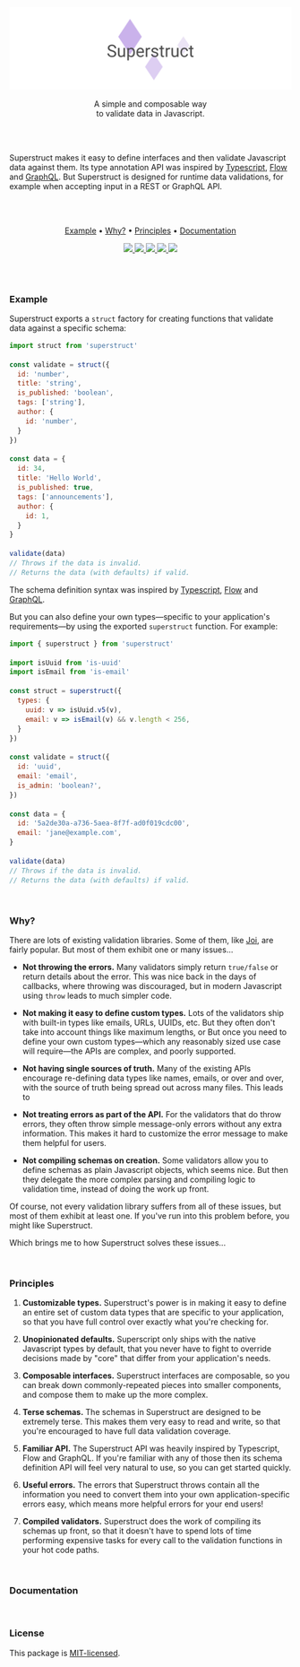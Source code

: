 
<p align="center">
  <a href="#"><img src="./docs/images/banner.png" /></a>
</p>

<p align="center">
  A simple and composable way  <br/>
  to validate data in Javascript.
</p>
<br/>
<br/>

Superstruct makes it easy to define interfaces and then validate Javascript data against them. Its type annotation API was inspired by [Typescript](https://www.typescriptlang.org/docs/handbook/basic-types.html), [Flow](https://flow.org/en/docs/types/) and [GraphQL](http://graphql.org/learn/schema/). But Superstruct is designed for runtime data validations, for example when accepting input in a REST or GraphQL API.

<br/>
<br/>

<p align="center">
  <a href="#example">Example</a> •
  <a href="#why">Why?</a> •
  <a href="#principles">Principles</a> •
  <a href="#documentation">Documentation</a>
</p>

<p align="center">
  <a href="https://www.npmjs.com/package/superstruct">
    <img src="https://img.shields.io/npm/dt/superstruct.svg?maxAge=2592000">
  </a> 
  <a href="https://unpkg.com/superstruct/dist/superstruct.min.js">
    <img src="http://img.badgesize.io/https://unpkg.com/superstruct/dist/superstruct.min.js?compression=gzip&amp;label=superstruct">
  </a>
  <a href="https://travis-ci.org/ianstormtaylor/superstruct">
    <img src="https://travis-ci.org/ianstormtaylor/superstruct.svg?branch=master">
  </a> 
  <a href="./packages/superstruct/package.json">
    <img src="https://img.shields.io/npm/v/superstruct.svg?maxAge=2592000&label=superstruct&colorB=007ec6">
  </a> 
  <a href="./License.md">
    <img src="https://img.shields.io/npm/l/superstruct.svg?maxAge=2592000">
  </a> 
</p>

<br/>
<br/>

### Example

Superstruct exports a `struct` factory for creating functions that validate data against a specific schema:

```js
import struct from 'superstruct'

const validate = struct({
  id: 'number',
  title: 'string',
  is_published: 'boolean',
  tags: ['string'],
  author: {
    id: 'number',
  }
})

const data = {
  id: 34,
  title: 'Hello World',
  is_published: true,
  tags: ['announcements'],
  author: {
    id: 1,
  } 
}

validate(data)
// Throws if the data is invalid.
// Returns the data (with defaults) if valid.
```

The schema definition syntax was inspired by [Typescript](https://www.typescriptlang.org/docs/handbook/basic-types.html), [Flow](https://flow.org/en/docs/types/) and [GraphQL](http://graphql.org/learn/schema/).

But you can also define your own types—specific to your application's requirements—by using the exported `superstruct` function. For example:

```js
import { superstruct } from 'superstruct'

import isUuid from 'is-uuid'
import isEmail from 'is-email'

const struct = superstruct({
  types: {
    uuid: v => isUuid.v5(v),
    email: v => isEmail(v) && v.length < 256,
  }
})

const validate = struct({
  id: 'uuid',
  email: 'email',
  is_admin: 'boolean?',
})

const data = {
  id: '5a2de30a-a736-5aea-8f7f-ad0f019cdc00',
  email: 'jane@example.com',
}

validate(data)
// Throws if the data is invalid.
// Returns the data (with defaults) if valid.
```


<br/>

### Why?

There are lots of existing validation libraries. Some of them, like [Joi](), are fairly popular. But most of them exhibit one or many issues...

- **Not throwing the errors.** Many validators simply return `true/false` or return details about the error. This was nice back in the days of callbacks, where throwing was discouraged, but in modern Javascript using `throw` leads to much simpler code.

- **Not making it easy to define custom types.** Lots of the validators ship with built-in types like emails, URLs, UUIDs, etc. But they often don't take into account things like maximum lengths, or But once you need to define your own custom types—which any reasonably sized use case will require—the APIs are complex, and poorly supported.

- **Not having single sources of truth.** Many of the existing APIs encourage re-defining data types like names, emails, or  over and over, with the source of truth being spread out across many files. This leads to 

- **Not treating errors as part of the API.** For the validators that do throw errors, they often throw simple message-only errors without any extra information. This makes it hard to customize the error message to make them helpful for users.

- **Not compiling schemas on creation.** Some validators allow you to define schemas as plain Javascript objects, which seems nice. But then they delegate the more complex parsing and compiling logic to validation time, instead of doing the work up front.

Of course, not every validation library suffers from all of these issues, but most of them exhibit at least one. If you've run into this problem before, you might like Superstruct.

Which brings me to how Superstruct solves these issues...


<br/>

### Principles

1. **Customizable types.** Superstruct's power is in making it easy to define an entire set of custom data types that are specific to your application, so that you have full control over exactly what you're checking for.

2. **Unopinionated defaults.** Superscript only ships with the native Javascript types by default, that you never have to fight to override decisions made by "core" that differ from your application's needs.

4. **Composable interfaces.** Superstruct interfaces are composable, so you can break down commonly-repeated pieces into smaller components, and compose them to make up the more complex.

5. **Terse schemas.** The schemas in Superstruct are designed to be extremely terse. This makes them very easy to read and write, so that you're encouraged to have full data validation coverage.

3. **Familiar API.** The Superstruct API was heavily inspired by Typescript, Flow and GraphQL. If you're familiar with any of those then its schema definition API will feel very natural to use, so you can get started quickly.

6. **Useful errors.** The errors that Superstruct throws contain all the information you need to convert them into your own application-specific errors easy, which means more helpful errors for your end users!

7. **Compiled validators.** Superstruct does the work of compiling its schemas up front, so that it doesn't have to spend lots of time performing expensive tasks for every call to the validation functions in your hot code paths.


<br/>

### Documentation




<br/>

### License

This package is [MIT-licensed](./License.md).
